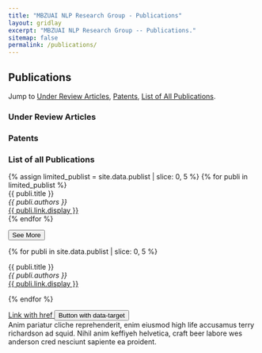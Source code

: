 ```yaml
---
title: "MBZUAI NLP Research Group - Publications"
layout: gridlay
excerpt: "MBZUAI NLP Research Group -- Publications."
sitemap: false
permalink: /publications/
---
```


<h2>Publications</h2>

Jump to [Under Review Articles](#under-review-articles), [Patents](#patents), [List of All Publications](#list-of-all-publications).

<h3 id="under-review-articles"> Under Review Articles </h3>
<h3 id="patents"> Patents </h3>
<h3 id="list-of-all-publications"> List of all Publications </h3>

<div id="publications-container">
  {% assign limited_publist = site.data.publist | slice: 0, 5 %}
  {% for publi in limited_publist %}
    <div class="publication-item">
      {{ publi.title }} <br />
      <em>{{ publi.authors }} </em><br />
      <a href="{{ publi.link.url }}">{{ publi.link.display }}</a>
    </div>
  {% endfor %}
</div>

<button id="see-more-btn" onclick="loadMorePublications()">See More</button>


{% for publi in site.data.publist | slice: 0, 5 %}

  {{ publi.title }} <br />
  <em>{{ publi.authors }} </em><br /><a href="{{ publi.link.url }}">{{ publi.link.display }}</a>

{% endfor %}

<div>
  <a class="btn btn-primary" data-toggle="collapse" href="#collapseExample" role="button" aria-expanded="false" aria-controls="collapseExample">
    Link with href
  </a>
  <button class="btn btn-primary" type="button" data-toggle="collapse" data-target="#collapseExample" aria-expanded="false" aria-controls="collapseExample">
    Button with data-target
  </button>
</div>
<div class="collapse" id="collapseExample">
  <div class="card card-body">
    Anim pariatur cliche reprehenderit, enim eiusmod high life accusamus terry richardson ad squid. Nihil anim keffiyeh helvetica, craft beer labore wes anderson cred nesciunt sapiente ea proident.
  </div>
</div>